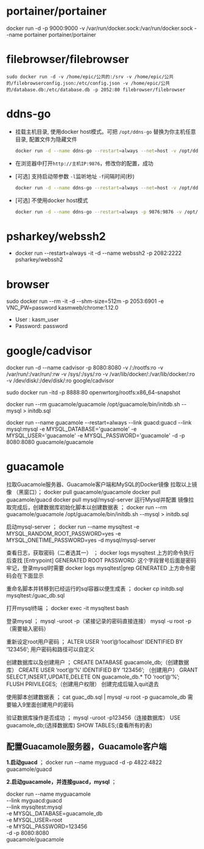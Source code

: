 # portainer/portainer

docker run -d -p 9000:9000 -v /var/run/docker.sock:/var/run/docker.sock --name portainer portainer/portainer





# filebrowser/filebrowser

```
sudo docker run -d -v /home/epic/公共的:/srv -v /home/epic/公共的/filebrowserconfig.json:/etc/config.json -v /home/epic/公共的/database.db:/etc/database.db -p 2052:80 filebrowser/filebrowser
```





# ddns-go

- 挂载主机目录, 使用docker host模式。可把 `/opt/ddns-go` 替换为你主机任意目录, 配置文件为隐藏文件

  ```bash
  docker run -d --name ddns-go --restart=always --net=host -v /opt/ddns-go:/root jeessy/ddns-go
  ```

- 在浏览器中打开`http://主机IP:9876`，修改你的配置，成功

- [可选] 支持启动带参数 `-l`监听地址 `-f`间隔时间(秒)

  ```bash
  docker run -d --name ddns-go --restart=always --net=host -v /opt/ddns-go:/root jeessy/ddns-go -l :9877 -f 600
  ```

- [可选] 不使用docker host模式

  ```bash
  docker run -d --name ddns-go --restart=always -p 9876:9876 -v /opt/ddns-go:/root jeessy/ddns-go
  ```





# psharkey/webssh2

- docker run --restart=always -it -d --name webssh2 -p 2082:2222 psharkey/webssh2





# browser

sudo docker run --rm -it -d --shm-size=512m -p 2053:6901 -e VNC_PW=password kasmweb/chrome:1.12.0

- User : kasm_user
- Password: password





#  google/cadvisor

docker run -d --name cadvisor -p 8080:8080 -v /:/rootfs:ro -v /var/run/:/var/run/:rw -v /sys/:/sys/:ro -v /var/lib/docker/:/var/lib/docker/:ro -v /dev/disk/:/dev/disk/:ro google/cadvisor



sudo docker run -itd -p 8888:80 openwrtorg/rootfs:x86_64-snapshot



docker run --rm guacamole/guacamole /opt/guacamole/bin/initdb.sh --mysql > initdb.sql



docker run --name guacamole --restart=always  --link guacd:guacd --link mysql:mysql -e MYSQL_DATABASE='guacamole' -e MYSQL_USER='guacamole' -e MYSQL_PASSWORD='guacamole' -d -p 8080:8080 guacamole/guacamole













# guacamole

拉取Guacamole服务器、Guacamole客户端和MySQL的Docker镜像
拉取以上镜像 （黑窗口）；
docker pull guacamole/guacamole
docker pull guacamole/guacd
docker pull mysql/mysql-server
运行Mysql并配置
镜像拉取完成后，创建数据库初始化脚本以创建数据表 ；
docker run --rm guacamole/guacamole /opt/guacamole/bin/initdb.sh --mysql > initdb.sql

启动mysql-server ；
docker run --name mysqltest -e MYSQL_RANDOM_ROOT_PASSWORD=yes -e MYSQL_ONETIME_PASSWORD=yes -d mysql/mysql-server

查看日志，获取密码（二者选其一） ；
docker logs mysqltest
上方的命令执行后查找 [Entrypoint] GENERATED ROOT PASSWORD: 这个字段冒号后面是密码牢记，登录mysql时需要
docker logs mysqltest|grep GENERATED
上方命令密码会在下面显示

重命名脚本并转移到已经运行的sql容器以便生成表 ；
docker cp initdb.sql mysqltest:/guac_db.sql

打开mysql终端 ；
docker exec -it mysqltest bash

登录mysql ；
mysql -uroot -p（紧接记录的密码直接连接）
mysql -u root -p （需要输入密码）

重新设定root用户密码 ；
ALTER USER ‘root’@‘localhost’ IDENTIFIED BY ‘123456’;
用户密码和路径可以自定义

创建数据库以及创建用户 ；
CREATE DATABASE guacamole_db;（创建数据库）
CREATE USER ‘root’@‘%’ IDENTIFIED BY ‘123456’; （创建用户）
GRANT SELECT,INSERT,UPDATE,DELETE ON guacamole_db.* TO ‘root’@‘%’;
FLUSH PRIVILEGES;（创建用户权限）
创建完成后输入quit退去

使用脚本创建数据表 ；
cat guac_db.sql | mysql -u root -p guacamole_db
需要输入9里面创建用户的密码

验证数据库操作是否成功 ；
mysql -uroot -p123456（连接数据库）
USE guacamole_db;(选择数据库)
SHOW TABLES;(查看所有的表)



## 配置Guacamole服务器，Guacamole客户端

**1.启动guacd** ；
docker run --name myguacd -d -p 4822:4822 guacamole/guacd

**2.启动guacamole，并连接guacd，mysql** ；

docker run --name myguacamole \
--link myguacd:guacd \
--link mysqltest:mysql \
-e MYSQL_DATABASE=guacamole_db \
-e MYSQL_USER=root \
-e MYSQL_PASSWORD=123456 \
-d -p 8080:8080 \
guacamole/guacamole

